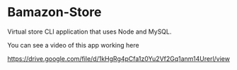 # Bamazon-Store

Virtual store CLI application that uses Node and MySQL.

You can see a video of this app working here

https://drive.google.com/file/d/1kHgRg4pCfa1z0Yu2Vf2Gq1anm14Urerl/view
